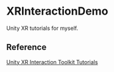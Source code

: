 # XRInteractionDemo

Unity XR tutorials for myself.

## Reference

[Unity XR Interaction Toolkit Tutorials](https://www.youtube.com/playlist?list=PLQMQNmwN3Fvx2d7uNxMkVOs1aUV-vxrlf)
